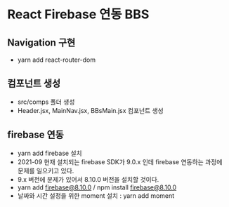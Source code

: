 # React Firebase 연동 BBS

## Navigation 구현

- yarn add react-router-dom

## 컴포넌트 생성

- src/comps 폴더 생성
- Header.jsx, MainNav.jsx, BBsMain.jsx 컴포넌트 생성

## firebase 연동

- yarn add firebase 설치
- 2021-09 현재 설치되는 firebase SDK가 9.0.x 인데 firebase 연동하는 과정에 문제를 일으키고 있다.
- 9.x 버전에 문제가 있어서 8.10.0 버전을 설치할 것이다.
- yarn add firebase@8.10.0 / npm install firebase@8.10.0
- 날짜와 시간 설정을 위한 moment 설치 : yarn add moment
